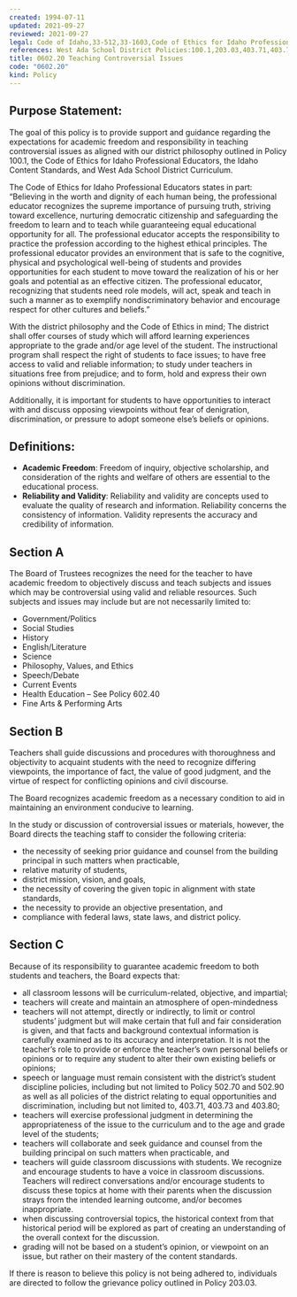 ```yaml
---
created: 1994-07-11
updated: 2021-09-27
reviewed: 2021-09-27
legal: Code of Idaho,33-512,33-1603,Code of Ethics for Idaho Professional Educators
references: West Ada School District Policies:100.1,203.03,403.71,403.73,403.80,502.70,502.90,602.40
title: 0602.20 Teaching Controversial Issues
code: "0602.20"
kind: Policy
---
```


## Purpose Statement:

The goal of this policy is to provide support and guidance regarding the expectations for academic freedom and responsibility in teaching controversial issues as aligned with our district philosophy outlined in Policy 100.1, the Code of Ethics for Idaho Professional Educators, the Idaho Content Standards, and West Ada School District Curriculum.

The Code of Ethics for Idaho Professional Educators states in part: “Believing in the worth and dignity of each human being, the professional educator recognizes the supreme importance of pursuing truth, striving toward excellence, nurturing democratic citizenship and safeguarding the freedom to learn and to teach while guaranteeing equal educational opportunity for all. The professional educator accepts the responsibility to practice the profession according to the highest ethical principles. The professional educator provides an environment that is safe to the cognitive, physical and psychological well-being of students and provides opportunities for each student to move toward the realization of his or her goals and potential as an effective citizen. The professional educator, recognizing that students need role models, will act, speak and teach in such a manner as to exemplify nondiscriminatory behavior and encourage respect for other cultures and beliefs.”

With the district philosophy and the Code of Ethics in mind; The district shall offer courses of study which will afford learning experiences appropriate to the grade and/or age level of the student. The instructional program shall respect the right of students to face issues; to have free access to valid and reliable information; to study under teachers in situations free from prejudice; and to form, hold and express their own opinions without discrimination.

Additionally, it is important for students to have opportunities to interact with and discuss opposing viewpoints without fear of denigration, discrimination, or pressure to adopt someone else’s beliefs or opinions.

## Definitions:

- **Academic Freedom**: Freedom of inquiry, objective scholarship, and consideration of the rights and welfare of others are essential to the educational process.
- **Reliability and Validity**: Reliability and validity are concepts used to evaluate the quality of research and information. Reliability concerns the consistency of information. Validity represents the accuracy and credibility of information.

## Section A

The Board of Trustees recognizes the need for the teacher to have academic freedom to objectively discuss and teach subjects and issues which may be controversial using valid and reliable resources. Such subjects and issues may include but are not necessarily limited to:

- Government/Politics
- Social Studies
- History
- English/Literature
- Science
- Philosophy, Values, and Ethics
- Speech/Debate
- Current Events
- Health Education – See Policy 602.40
- Fine Arts & Performing Arts

## Section B

Teachers shall guide discussions and procedures with thoroughness and objectivity to acquaint students with the need to recognize differing viewpoints, the importance of fact, the value of good judgment, and the virtue of respect for conflicting opinions and civil discourse.

The Board recognizes academic freedom as a necessary condition to aid in maintaining an environment conducive to learning.

In the study or discussion of controversial issues or materials, however, the Board directs the teaching staff to consider the following criteria:

- the necessity of seeking prior guidance and counsel from the building principal in such matters when practicable,
- relative maturity of students,
- district mission, vision, and goals,
- the necessity of covering the given topic in alignment with state standards,
- the necessity to provide an objective presentation, and
- compliance with federal laws, state laws, and district policy.

## Section C

Because of its responsibility to guarantee academic freedom to both students and teachers, the Board expects that:

- all classroom lessons will be curriculum-related, objective, and impartial;
- teachers will create and maintain an atmosphere of open-mindedness
- teachers will not attempt, directly or indirectly, to limit or control students’ judgment but will make certain that full and fair consideration is given, and that facts and background contextual information is carefully examined as to its accuracy and interpretation. It is not the teacher’s role to provide or enforce the teacher’s own personal beliefs or opinions or to require any student to alter their own existing beliefs or opinions;
- speech or language must remain consistent with the district’s student discipline policies, including but not limited to Policy 502.70 and 502.90 as well as all policies of the district relating to equal opportunities and discrimination, including but not limited to, 403.71, 403.73 and 403.80;
- teachers will exercise professional judgment in determining the appropriateness of the issue to the curriculum and to the age and grade level of the students;
- teachers will collaborate and seek guidance and counsel from the building principal on such matters when practicable, and
- teachers will guide classroom discussions with students. We recognize and encourage students to have a voice in classroom discussions. Teachers will redirect conversations and/or encourage students to discuss these topics at home with their parents when the discussion strays from the intended learning outcome, and/or becomes inappropriate.
- when discussing controversial topics, the historical context from that historical period will be explored as part of creating an understanding of the overall context for the discussion.
- grading will not be based on a student’s opinion, or viewpoint on an issue, but rather on their mastery of the content standards.

If there is reason to believe this policy is not being adhered to, individuals are directed to follow the grievance policy outlined in Policy 203.03.
